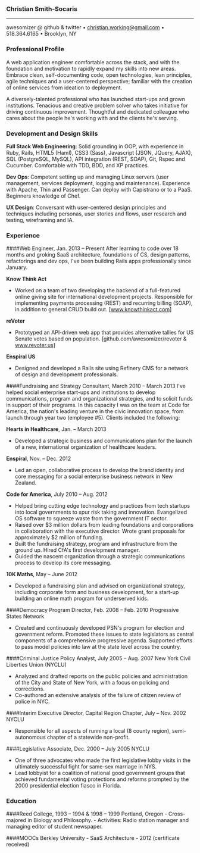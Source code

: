 ### Christian Smith-Socaris
---
awesomizer @ github & twitter • christian.working@gmail.com  • 518.364.6165 • Brooklyn, NY


### Professional Profile

A web application engineer comfortable across the stack, and with the foundation and motivation to rapidly expand my skills into new areas.  Embrace clean, self-documenting code, open technologies, lean principles, agile techniques and a user-centered perspective; familiar with the creation of online services from ideation to deployment.  

A diversely-talented professional who has launched start-ups and grown institutions.  Tenacious and creative problem solver who takes initiative for driving continuous improvement.  Thoughtful and dedicated colleague who cares about the people he's working with and the clients he's serving.


### Development and Design Skills

**Full Stack Web Engineering**: Solid grounding in OOP, with experience in Ruby, Rails, HTML5 (Haml), CSS3 (Sass), Javascript (JSON, JQuery, AJAX), SQL (PostgreSQL, MySQL), API integration (REST, SOAP), Git, Rspec and Cucumber.  Comfortable with TDD, BDD, and XP practices.

**Dev Ops**: Competent setting up and managing Linux servers (user management, services deployment, logging and maintenance).  Experience with Apache, Thin and Passenger.  Can deploy with Capistrano or to a PaaS.  Beginners knowledge of Chef.

**UX Design**: Conversant with user-centered design principles and techniques including personas, user stories and flows, user research and testing, wireframing and IA.


### Experience

####Web Engineer, Jan. 2013 – Present
After learning to code over 18 months and groking SaaS architecture, foundations of CS, design patterns, refactorings and dev ops, I've been building Rails apps professionally since January.

**Know Think Act** 
* Worked on a team of two developing the backend of a full-featured online giving site for international development projects.  Responsible for implementing payments processing (REST) and recurring billing (SOAP), in addition to general CRUD build out. [www.knowthinkact.com]

**reVoter**
* Prototyped an API-driven web app that provides alternative tallies for US Senate votes based on population. [github.com/awesomizer/revoter & www.revoter.us]

**Enspiral US**
* Designed and developed a Rails site using Refinery CMS for a network of design and development professionals.

####Fundraising and Strategy Consultant, March 2010 – March 2013
I've helped social enterprise start-ups and institutions to develop communications, program and organizational strategies, and to solicit funds in support of their programs.  In this capacity I was on the team at Code for America, the nation's leading venture in the civic innovation space, from launch through year two (employee #5).  Clients included the following:

**Hearts in Healthcare**, Jan. – March 2013
* Developed a strategic business and communications plan for the launch of a new, international organization of healthcare leaders.

**Enspiral**, Nov. – Dec. 2012
* Led an open, collaborative process to develop the brand identity and core messaging for a  social enterprise business network in New Zealand.

**Code for America**, July 2010 – Aug. 2012
* Helped bring cutting edge technology and practices from tech startups into local governments to spur risk taking and innovation.  Evangelized OS software to squeeze waste from the government IT sector.
* Raised over $3 million dollars from leading foundations and corporations in collaboration with the executive director.  Wrote grant proposals for approximately $2 million of funding. 
* Built the fundraising strategy, program and infrastructure from the ground up.  Hired CfA's first development manager.
* Guided the nascent organization through a strategic communications process to develop its core messaging.  

**10K Maths**, May – June 2012
* Developed a fundraising plan and advised on organizational strategy, including corporate form and business development, for a start-up building an online math program for underserved kids.

####Democracy Program Director, Feb. 2008 – Feb. 2010
Progressive States Network
* Created and continuously developed PSN's program for election and government reform. Promoted these issues to state legislators as central components of a comprehensive progressive agenda. Supported efforts to pass model policies into law at the state level across the country. 

####Criminal Justice Policy Analyst, July 2005 – Aug. 2007
New York Civil Liberties Union (NYCLU)
* Analyzed and drafted reports on the public policies and administration of the City and State of New York, with a focus on policing and corrections.
* Co-authored an extensive analysis of the failure of citizen review of police in NYC.

####Interim Executive Director, Capital Region Chapter, July – Nov. 2002
NYCLU
* Responsible for all aspects of running a local (8 county region), semi-autonomous chapter of a statewide non-profit.

####Legislative Associate, Dec. 2000 – July 2005
NYCLU
* One of three advocates who made the first legislative lobby visits in the ultimately successful fight for same-sex marriage in NYS.
* Lead lobbyist for a coalition of national good government groups that achieved fundamental voting protections and reforms prompted by the 2000 presidential election fiasco in Florida.


### Education

####Reed College, 1993 – 1994 & 1998 – 1999
Portland, Oregon -
Cross-majored in Biology and Philosophy. -
Activities: Radio station manager and managing editor of student newspaper.

####MOOCs
Berkley University -
SaaS Architecture - 2012 (certificate received)
